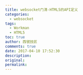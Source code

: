 ```yaml
---
title: websocket门清-HTML5的API定义
categories:
  - websocket
tags:
  - Workman
  - HTML5
toc: true
author: 西虢技匠
comments: true
date: 2017-04-10 17:52:30
description:
original:
permalink:
---
```


<!-- more -->
